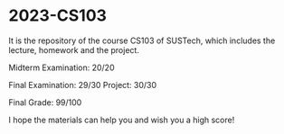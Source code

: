 # 2023-CS103
It is the repository of the course CS103 of SUSTech, which includes the lecture, homework and the project.

Midterm Examination: 20/20

Final Examination: 29/30
Project: 30/30

Final Grade: 99/100

I hope the materials can help you and wish you a high score!
